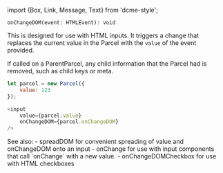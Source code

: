 import {Box, Link, Message, Text} from 'dcme-style';

```flow
onChangeDOM(event: HTMLEvent): void
```

This is designed for use with HTML inputs.
It triggers a change that replaces the current value in the Parcel with the `value` of the event provided.

If called on a ParentParcel, any child information that the Parcel had is removed, such as child keys or meta.

```js
let parcel = new Parcel({
    value: 123
});

<input
    value={parcel.value}
    onChangeDOM={parcel.onChangeDOM}
/>

```

<Box modifier="margin">
    <Message>See also:
        <Text element="div">- <Link href="#spreadDOM">spreadDOM</Link> for convenient spreading of value and onChangeDOM onto an input</Text>
        <Text element="div">- <Link href="#onChange">onChange</Link> for use with input components that call `onChange` with a new value.</Text>
        <Text element="div">- <Link href="#onChangeDOMCheckbox">onChangeDOMCheckbox</Link> for use with HTML checkboxes</Text>
    </Message>
</Box>
